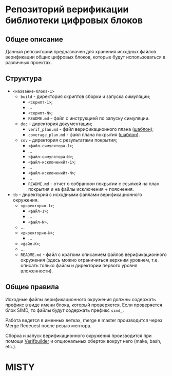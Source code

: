 # Репозиторий верификации библиотеки цифровых блоков

## Общее описание

Данный репозиторий предназначен для хранения исходных файлов верификации общих цифровых блоков, которые будут использоваться в различных проектах.

## Структура

- `<название-блока-1>`
  - `build` - директория скриптов сборки и запуска симуляции;
    - `<скрипт-1>`;
    - ...
    - `<скрипт-N>`;
    - `README.md` - файл с инструкцией по запуску симуляции.
  - `doc` - директория документации;
    -  `verif_plan.md` - файл верификационного плана ([шаблон](https://gitlab.borisblade.ru/study/verification_practice_4/-/blob/master/doc/verif_plan_template.md));
    -  `coverage_plan.md` - файл плана покрытия ([шаблон](https://gitlab.borisblade.ru/study/verification_practice_5/-/blob/master/doc/cov_plan_template.md)).
  - `cov` - директория с результатами покрытия;
    - `<файл-симулятора-1>`;
    - ...
    - `<файл-симулятора-N>`;
    - `<файл-исключенийт-1>`;
    - ...
    - `<файл-исключенийт-N>`;
    - ...
    - `README.md` - отчет о собраннои покрытии с ссылкой на план покрытия и на файлы исключения + пояснения.
- `tb` - директория c исходными файлами верификационного окружения.
  - `<директория-1>`;
    - `<файл-1>`;
    - ...
    - `<файл-N>`.
  - ...
  - `<директория-N>`;
    - ...
  - `<файл-K>`;
  - ...
  - `README.md` - файл с кратким описанием файлов верификационного окружения (здесь можно ограничиться верхним уровнем, т.е. описать только файлы и директории первого уровня вложенности).

## Общие правила

Исходные файлы верификационного окружения должны содержать префикс в виде имени блока, который проверяется. Если проверяется блок SIMD, то файлы будут содержать префикс `simd_`.

Работа ведется в именных ветках, merge в master производится через Merge Reqeuest после ревью ментора.

Сборка и запуск верификационного окружения производится при помощи [Verifbuilder](https://gitlab.borisblade.ru/serge06/verifbuilder) и опциональных оберток вокруг него (make, bash, etc.).
# MISTY
